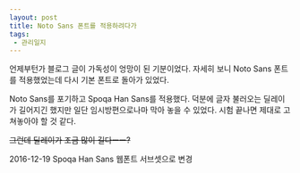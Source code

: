 ```yaml
---
layout: post
title: Noto Sans 폰트를 적용하려다가
tags: 
 - 관리일지
---
```


언제부턴가 블로그 글이 가독성이 엉망이 된 기분이었다. 자세히 보니 Noto Sans 폰트를 적용했었는데 다시 기본 폰트로 돌아가 있었다.

Noto Sans를 포기하고 Spoqa Han Sans를 적용했다. 덕분에 글자 불러오는 딜레이가 길어지긴 했지만 일단 임시방편으로나마 막아 놓을 수 있었다. 시험 끝나면 제대로 고쳐놓아야 할 것 같다.

~~그런데 딜레이가 조금 많이 길다ㅡㅡ?~~

2016-12-19 Spoqa Han Sans 웹폰트 서브셋으로 변경